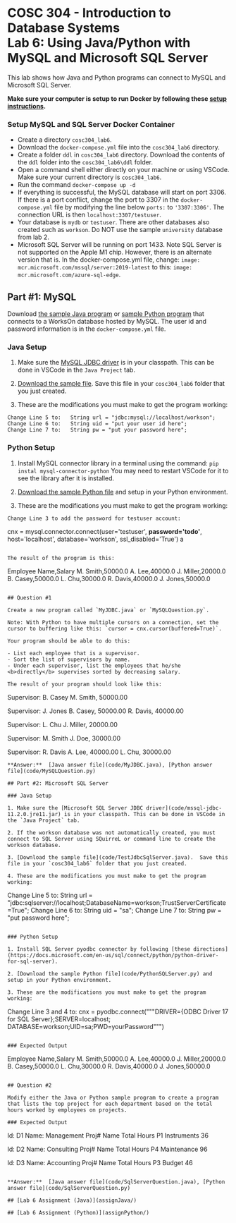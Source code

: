 # COSC 304 - Introduction to Database Systems<br>Lab 6: Using Java/Python with MySQL and Microsoft SQL Server

This lab shows how Java and Python programs can connect to MySQL and Microsoft SQL Server.

**Make sure your computer is setup to run Docker by following these [setup instructions](../setup).**

### Setup MySQL and SQL Server Docker Container

 - Create a directory `cosc304_lab6`.
 - Download the `docker-compose.yml` file into the `cosc304_lab6` directory. 
 - Create a folder `ddl` in `cosc304_lab6` directory. Download the contents of the `ddl` folder into the `cosc304_lab6\ddl` folder.
 - Open a command shell either directly on your machine or using VSCode. Make sure your current directory is `cosc304_lab6`.
 - Run the command `docker-compose up -d`
 - If everything is successful, the MySQL database will start on port 3306. If there is a port conflict, change the port to 3307 in the `docker-compose.yml` file by modifying the line below `ports:` to `'3307:3306'`. The connection URL is then `localhost:3307/testuser`.
 - Your database is `mydb` or `testuser`. There are other databases also created such as `workson`. Do NOT use the sample `university` database from lab 2.
 - Microsoft SQL Server will be running on port 1433. Note SQL Server is not supported on the Apple M1 chip. However, there is an alternate version that is. In the docker-compose.yml file, change: `image: mcr.microsoft.com/mssql/server:2019-latest` to this: `image: mcr.microsoft.com/azure-sql-edge`.

 
## Part #1: MySQL

Download [the sample Java program](code/TestJDBCMySQL.java) or [sample Python program](code/PythonQueryExample.py) that connects to a WorksOn database hosted by MySQL. 
The user id and password information is in the `docker-compose.yml` file.

### Java Setup

1. Make sure the [MySQL JDBC driver](code/mysql-connector-java-8.0.27.jar) is in your classpath. This can be done in VSCode in the `Java Project` tab.

2. [Download the sample file](code/TestJDBCMySQL.java).  Save this file in your `cosc304_lab6` folder that you just created. 

3. These are the modifications you must make to get the program working:

```
Change Line 5 to:	String url = "jdbc:mysql://localhost/workson";
Change Line 6 to:	String uid = "put your user id here";
Change Line 7 to:	String pw = "put your password here";
```

### Python Setup

1. Install MySQL connector library in a terminal using the command: `pip instal mysql-connector-python`  You may need to restart VSCode for it to see the library after it is installed.

2. [Download the sample Python file](code/PythonQueryExample.py) and setup in your Python environment.

3. These are the modifications you must make to get the program working:

```
Change Line 3 to add the password for testuser account:
```
 cnx = mysql.connector.connect(user='testuser', <b>password='todo'</b>, host='localhost', database='workson', ssl_disabled='True') a
```

The result of the program is this:

```
Employee Name,Salary
M. Smith,50000.0
A. Lee,40000.0
J. Miller,20000.0
B. Casey,50000.0
L. Chu,30000.0
R. Davis,40000.0
J. Jones,50000.0
```

## Question #1

Create a new program called `MyJDBC.java` or `MySQLQuestion.py`.

Note: With Python to have multiple cursors on a connection, set the cursor to buffering like this: `cursor = cnx.cursor(buffered=True)`.

Your program should be able to do this:

- List each employee that is a supervisor.
- Sort the list of supervisors by name.
- Under each supervisor, list the employees that he/she <b>directly</b> supervises sorted by decreasing salary.

The result of your program should look like this:

```
Supervisor: B. Casey
   M. Smith, 50000.00

Supervisor: J. Jones
   B. Casey, 50000.00
   R. Davis, 40000.00

Supervisor: L. Chu
   J. Miller, 20000.00

Supervisor: M. Smith
   J. Doe, 30000.00
   
Supervisor: R. Davis
   A. Lee, 40000.00
   L. Chu, 30000.00
```
**Answer:**  [Java answer file](code/MyJDBC.java), [Python answer file](code/MySQLQuestion.py)

## Part #2: Microsoft SQL Server

### Java Setup

1. Make sure the [Microsoft SQL Server JDBC driver](code/mssql-jdbc-11.2.0.jre11.jar) is in your classpath. This can be done in VSCode in the `Java Project` tab.

2. If the workson database was not automatically created, you must connect to SQL Server using SQuirreL or command line to create the workson database. 

3. [Download the sample file](code/TestJdbcSqlServer.java).  Save this file in your `cosc304_lab6` folder that you just created. 

4. These are the modifications you must make to get the program working:

```
Change Line 5 to:	String url = "jdbc:sqlserver://localhost;DatabaseName=workson;TrustServerCertificate=True";
Change Line 6 to:	String uid = "sa";
Change Line 7 to:	String pw = "put password here";
```

### Python Setup

1. Install SQL Server pyodbc connector by following [these directions](https://docs.microsoft.com/en-us/sql/connect/python/python-driver-for-sql-server).

2. [Download the sample Python file](code/PythonSQLServer.py) and setup in your Python environment.

3. These are the modifications you must make to get the program working:

```
Change Line 3 and 4 to:	cnx = pyodbc.connect("""DRIVER={ODBC Driver 17 for SQL Server};SERVER=localhost;
							DATABASE=workson;UID=sa;PWD=yourPassword""")
```

### Expected Output

```
Employee Name,Salary
M. Smith,50000.0
A. Lee,40000.0
J. Miller,20000.0
B. Casey,50000.0
L. Chu,30000.0
R. Davis,40000.0
J. Jones,50000.0
```

## Question #2

Modify either the Java or Python sample program to create a program that lists the top project for each department based on the total hours worked by employees on projects.

### Expected Output

```
Id: D1     Name: Management
Proj#	Name	Total Hours
P1   	Instruments	36

Id: D2     Name: Consulting
Proj#	Name	Total Hours
P4   	Maintenance	96

Id: D3     Name: Accounting
Proj#	Name	Total Hours
P3   	Budget	46
```

**Answer:**  [Java answer file](code/SqlServerQuestion.java), [Python answer file](code/SqlServerQuestion.py)

## [Lab 6 Assignment (Java)](assignJava/)

## [Lab 6 Assignment (Python)](assignPython/)
